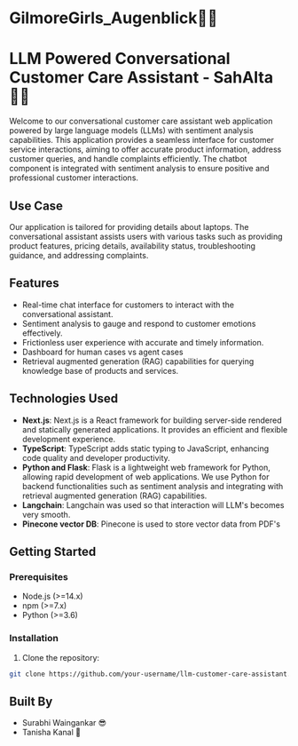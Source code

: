 # GilmoreGirls_Augenblick👯‍♂️
# LLM Powered Conversational Customer Care Assistant - SahAIta👩‍💻

Welcome to our conversational customer care assistant web application powered by large language models (LLMs) with sentiment analysis capabilities. This application provides a seamless interface for customer service interactions, aiming to offer accurate product information, address customer queries, and handle complaints efficiently. The chatbot component is integrated with sentiment analysis to ensure positive and professional customer interactions.

## Use Case

Our application is tailored for providing details about laptops. The conversational assistant assists users with various tasks such as providing product features, pricing details, availability status, troubleshooting guidance, and addressing complaints.

## Features

- Real-time chat interface for customers to interact with the conversational assistant.
- Sentiment analysis to gauge and respond to customer emotions effectively.
- Frictionless user experience with accurate and timely information.
- Dashboard for human cases vs agent cases
- Retrieval augmented generation (RAG) capabilities for querying knowledge base of products and services.

## Technologies Used

- **Next.js**: Next.js is a React framework for building server-side rendered and statically generated applications. It provides an efficient and flexible development experience.
- **TypeScript**: TypeScript adds static typing to JavaScript, enhancing code quality and developer productivity.
- **Python and Flask**: Flask is a lightweight web framework for Python, allowing rapid development of web applications. We use Python for backend functionalities such as sentiment analysis and integrating with retrieval augmented generation (RAG) capabilities.
- **Langchain**: Langchain was used so that interaction will LLM's becomes very smooth.
- **Pinecone vector DB**: Pinecone is used to store vector data from PDF's

## Getting Started

### Prerequisites

- Node.js (>=14.x)
- npm (>=7.x)
- Python (>=3.6)

### Installation

1. Clone the repository:

```bash
git clone https://github.com/your-username/llm-customer-care-assistant.git
```
## Built By
- Surabhi Waingankar 😎
- Tanisha Kanal 🥳





